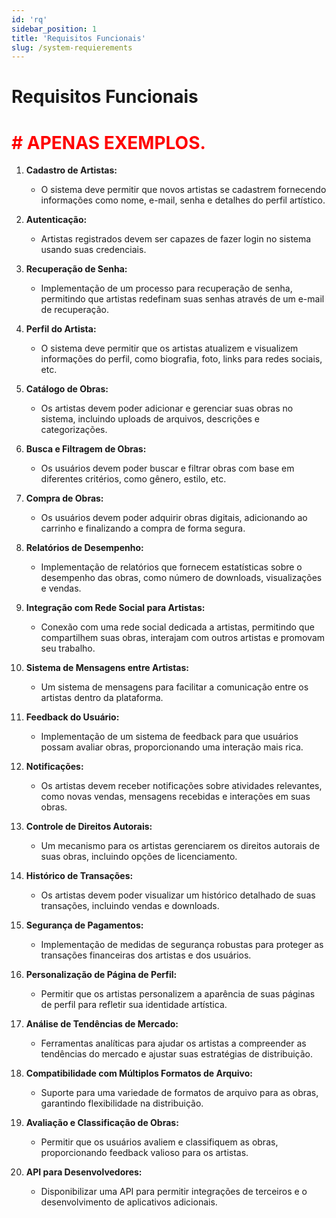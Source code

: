 ```yaml
---
id: 'rq'
sidebar_position: 1
title: 'Requisitos Funcionais'
slug: /system-requierements
---
```


# Requisitos Funcionais

# <font color="red"># APENAS EXEMPLOS.</font>
1. **Cadastro de Artistas:**
   - O sistema deve permitir que novos artistas se cadastrem fornecendo informações como nome, e-mail, senha e detalhes do perfil artístico.

2. **Autenticação:**
   - Artistas registrados devem ser capazes de fazer login no sistema usando suas credenciais.

3. **Recuperação de Senha:**
   - Implementação de um processo para recuperação de senha, permitindo que artistas redefinam suas senhas através de um e-mail de recuperação.

4. **Perfil do Artista:**
   - O sistema deve permitir que os artistas atualizem e visualizem informações do perfil, como biografia, foto, links para redes sociais, etc.

5. **Catálogo de Obras:**
   - Os artistas devem poder adicionar e gerenciar suas obras no sistema, incluindo uploads de arquivos, descrições e categorizações.

6. **Busca e Filtragem de Obras:**
   - Os usuários devem poder buscar e filtrar obras com base em diferentes critérios, como gênero, estilo, etc.

7. **Compra de Obras:**
   - Os usuários devem poder adquirir obras digitais, adicionando ao carrinho e finalizando a compra de forma segura.

8. **Relatórios de Desempenho:**
   - Implementação de relatórios que fornecem estatísticas sobre o desempenho das obras, como número de downloads, visualizações e vendas.

9. **Integração com Rede Social para Artistas:**
   - Conexão com uma rede social dedicada a artistas, permitindo que compartilhem suas obras, interajam com outros artistas e promovam seu trabalho.

10. **Sistema de Mensagens entre Artistas:**
    - Um sistema de mensagens para facilitar a comunicação entre os artistas dentro da plataforma.

11. **Feedback do Usuário:**
    - Implementação de um sistema de feedback para que usuários possam avaliar obras, proporcionando uma interação mais rica.

12. **Notificações:**
    - Os artistas devem receber notificações sobre atividades relevantes, como novas vendas, mensagens recebidas e interações em suas obras.

13. **Controle de Direitos Autorais:**
    - Um mecanismo para os artistas gerenciarem os direitos autorais de suas obras, incluindo opções de licenciamento.

14. **Histórico de Transações:**
    - Os artistas devem poder visualizar um histórico detalhado de suas transações, incluindo vendas e downloads.

15. **Segurança de Pagamentos:**
    - Implementação de medidas de segurança robustas para proteger as transações financeiras dos artistas e dos usuários.

16. **Personalização de Página de Perfil:**
    - Permitir que os artistas personalizem a aparência de suas páginas de perfil para refletir sua identidade artística.

17. **Análise de Tendências de Mercado:**
    - Ferramentas analíticas para ajudar os artistas a compreender as tendências do mercado e ajustar suas estratégias de distribuição.

18. **Compatibilidade com Múltiplos Formatos de Arquivo:**
    - Suporte para uma variedade de formatos de arquivo para as obras, garantindo flexibilidade na distribuição.

19. **Avaliação e Classificação de Obras:**
    - Permitir que os usuários avaliem e classifiquem as obras, proporcionando feedback valioso para os artistas.

20. **API para Desenvolvedores:**
    - Disponibilizar uma API para permitir integrações de terceiros e o desenvolvimento de aplicativos adicionais.

